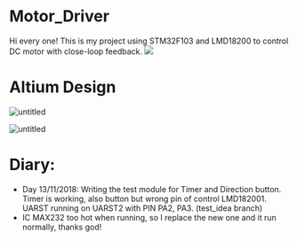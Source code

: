 # Motor_Driver
Hi every one! This is my project using STM32F103 and LMD18200 to control DC motor with close-loop feedback.
![](http://f10.photo.talk.zdn.vn/2456219225407768173/653f6230c79527cb7e84.jpg)
# Altium Design
![untitled](https://user-images.githubusercontent.com/23720583/48367631-e3e1f080-e6e3-11e8-95b4-366bb11d108c.png)

![untitled](https://user-images.githubusercontent.com/23720583/48367773-4affa500-e6e4-11e8-93fb-d44bc452375a.png)

# Diary:
- Day 13/11/2018: Writing the test module for Timer and Direction button. Timer is working, also button but wrong pin of control LMD182001. UARST running on UARST2 with PIN PA2, PA3. (test_idea branch)
- IC MAX232 too hot when running, so I replace the new one and it run normally, thanks god!

